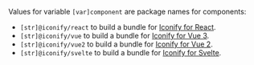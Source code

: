 Values for variable `[var]component` are package names for components:

- `[str]@iconify/react` to build a bundle for [Iconify for React](/icon-components/react/index.md).
- `[str]@iconify/vue` to build a bundle for [Iconify for Vue 3](/icon-components/vue/index.md).
- `[str]@iconify/vue2` to build a bundle for [Iconify for Vue 2](/icon-components/vue2/index.md).
- `[str]@iconify/svelte` to build a bundle for [Iconify for Svelte](/icon-components/svelte/index.md).
